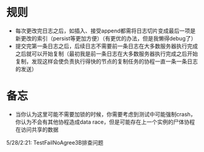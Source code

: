# 规则

- 每次更改完日志之后，如插入、接受append都需将日志切片变成最后一项是新更改的索引（persist等更加方便）（有更优的办法，但是我懒得debug了）
- 提交完第一条日志之后，后续日志不需要前一条日志在大多数服务器执行完成之后就可以开始复制（最初我是前一条日志在大多数服务器执行完成之后开始复制，发现这样会使负责执行得快的节点的复制任务的协程一直一条一条日志的发送）

# 备忘

- 当你认为这里可能不需要加锁的时候，你需要考虑到测试中可能强制crash，你认为不会有其他协程造成data race，但是可能存在上一个实例的尸体协程在访问共享的数据


5/28/2:21: TestFailNoAgree3B排查问题

